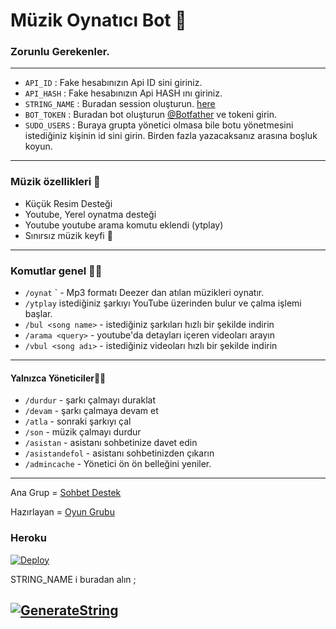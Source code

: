 <h1 align="centre">Müzik Oynatıcı Bot 🎵</h1>

### Zorunlu Gerekenler. 
----------------------------------
   - `API_ID` :  Fake hesabınızın Api ID sini giriniz. 
   - `API_HASH` :  Fake hesabınızın Api HASH ını giriniz.
   - `STRING_NAME` :  Buradan session oluşturun. [here](https://repl.it/@subinps/getStringName)
   - `BOT_TOKEN` :  Buradan bot oluşturun [@Botfather](https://t.me/botfather) ve tokeni girin. 
   - `SUDO_USERS` :  Buraya grupta yönetici olmasa bile botu yönetmesini istediğiniz kişinin id sini girin. Birden fazla yazacaksanız arasına boşluk koyun. 
----------------------------------
### Müzik özellikleri 🔮
- Küçük Resim Desteği
- Youtube, Yerel oynatma desteği
- Youtube youtube arama komutu eklendi (ytplay) 
- Sınırsız müzik keyfi 🥳
----------------------------------
### Komutlar genel 👨‍🦱

- `/oynat` <song name>` - Mp3 formatı Deezer dan atılan müzikleri oynatır. 
- `/ytplay`  istediğiniz şarkıyı YouTube üzerinden bulur ve çalma işlemi başlar.
- `/bul <song name>` - istediğiniz şarkıları hızlı bir şekilde indirin
- `/arama <query>` - youtube'da detayları içeren videoları arayın
- `/vbul <song adı>` - istediğiniz videoları hızlı bir şekilde indirin
----------------------------------
#### Yalnızca Yöneticiler👷‍♂️
- `/durdur` - şarkı çalmayı duraklat
- `/devam` - şarkı çalmaya devam et
- `/atla` - sonraki şarkıyı çal
- `/son` - müzik çalmayı durdur
- `/asistan` - asistanı sohbetinize davet edin
- `/asistandefol` - asistanı sohbetinizden çıkarın
- `/admincache` - Yönetici ön ön belleğini yeniler. 
----------------------------------
Ana Grup = [Sohbet Destek](https://t.me/Saygisizlar)

Hazırlayan = [Oyun Grubu](https://t.me/kurtadamoyunuu)

<h3 align="centre"> Heroku </h4>

[![Deploy](https://www.herokucdn.com/deploy/button.svg)](https://heroku.com/deploy?template=https://github.com/newname58q/mbot)

STRING_NAME i buradan alın ;

[![GenerateString](https://img.shields.io/badge/repl.it-generateString-yellowgreen)](https://repl.it/@subinps/getStringName)
----------------------------------
